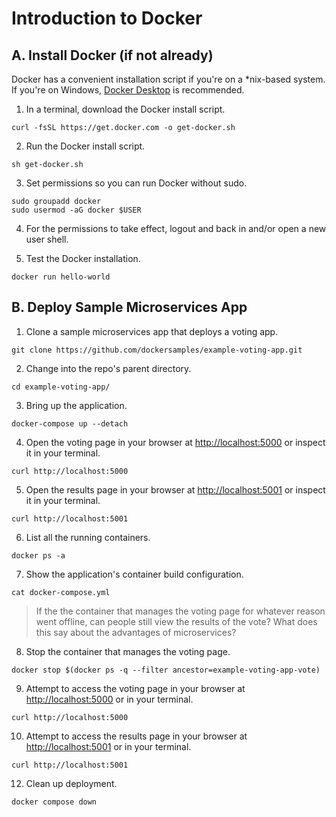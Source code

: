 # Introduction to Docker

## A. Install Docker (if not already)
Docker has a convenient installation script if you're on a *nix-based system. If you're on Windows, [Docker Desktop](https://docs.docker.com/desktop/install/windows-install/) is recommended.
1. In a terminal, download the Docker install script.

```
curl -fsSL https://get.docker.com -o get-docker.sh
```

2. Run the Docker install script.  

```
sh get-docker.sh
```

3. Set permissions so you can run Docker without sudo.

```
sudo groupadd docker
sudo usermod -aG docker $USER
```

4. For the permissions to take effect, logout and back in and/or open a new user shell.

5. Test the Docker installation.

```
docker run hello-world
```

## B. Deploy Sample Microservices App

1. Clone a sample microservices app that deploys a voting app.

```
git clone https://github.com/dockersamples/example-voting-app.git
```

2. Change into the repo's parent directory.

```
cd example-voting-app/
```

3. Bring up the application.

```
docker-compose up --detach
```

4. Open the voting page in your browser at [http://localhost:5000](http://localhost:5000) or inspect it in your terminal.

```
curl http://localhost:5000
```

5. Open the results page in your browser at [http://localhost:5001](http://localhost:5001) or inspect it in your terminal.

```
curl http://localhost:5001
```

6. List all the running containers.

```
docker ps -a
```

7. Show the application's container build configuration.

```
cat docker-compose.yml
```

> If the the container that manages the voting page for whatever reason went offline, can people still view the results of the vote? What does this say about the advantages of microservices?

8. Stop the container that manages the voting page.

```
docker stop $(docker ps -q --filter ancestor=example-voting-app-vote)
```

9. Attempt to access the voting page in your browser at [http://localhost:5000](http://localhost:5000) or in your terminal.

```
curl http://localhost:5000
```

10. Attempt to access the results page in your browser at [http://localhost:5001](http://localhost:5001) or in your terminal.

```
curl http://localhost:5001
```

12. Clean up deployment.

```
docker compose down
```
